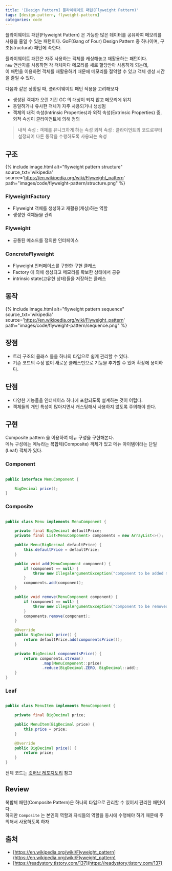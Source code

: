 ```yaml
---
title: '[Design Pattern] 플라이웨이트 패턴(Flyweight Pattern)'
tags: [design-pattern, flyweight-pattern]
categories: code
---
```


플라이웨이트 패턴(Flyweight Pattern) 은 가능한 많은 데이터를 공유하여 메모리를 사용을 줄일 수 있는 패턴이다.
GoF(Gang of Four) Design Pattern 중 하나이며, 구조(structural) 패턴에 속한다.

<!--more-->

플라이웨이트 패턴은 자주 사용하는 객체를 캐싱해놓고 재활용하는 패턴이다.  
`new` 연산자를 사용하면 각 객체마다 메모리를 새로 할당받아 사용하게 되는데,  
이 패턴을 이용하면 객체를 재활용하기 때문에 메모리를 절약할 수 있고 객체 생성 시간을 줄일 수 있다.

다음과 같은 상황일 때, 플라이웨이트 패턴 적용을 고려해보자

- 생성된 객체가 오랜 기간 GC 의 대상이 되지 않고 메모리에 위치 
- 동일하거나 유사한 객체가 자주 사용되거나 생성됨
- 객체의 내적 속성(Intrinsic Properties)과 외적 속성(Extrinsic Properties) 중, 외적 속성이 클라이언트에 의해 정의

> 내적 속성 : 객체를 유니크하게 하는 속성 
> 외적 속성 : 클라이언트의 코드로부터 설정되어 다른 동작을 수행하도록 사용되는 속성


## 구조

{% include image.html alt="flyweight pattern structure" source_txt='wikipedia' source='https://en.wikipedia.org/wiki/Flyweight_pattern' path="images/code/flyweight-pattern/structure.png" %}

### FlyweightFactory

- Flyweight 객체를 생성하고 재활용(캐싱)하는 역할
- 생성한 객체들을 관리

### Flyweight

- 공통된 메소드를 정의한 인터페이스

### ConcreteFlyweight

- Flyweight 인터페이스를 구현한 구현 클래스
- Factory 에 의해 생성되고 메모리를 확보한 상태에서 공유
- intrinsic state(고유한 상태)들을 저장하는 클래스

## 동작

{% include image.html alt="flyweight pattern sequence" source_txt='wikipedia' source='https://en.wikipedia.org/wiki/Flyweight_pattern' path="images/code/flyweight-pattern/sequence.png" %}



## 장점
- 트리 구조의 클래스 들을 하나의 타입으로 쉽게 관리할 수 있다.
- 기존 코드의 수정 없이 새로운 클래스만으로 기능을 추가할 수 있어 확장에 용이하다.

## 단점
- 다양한 기능들을 인터페이스 하나에 포함되도록 설계하는 것이 어렵다.
- 객체들의 개인 특성이 많아지면서 캐스팅해서 사용하지 않도록 주의해야 한다.

## 구현

Composite pattern 을 이용하여 메뉴 구성을 구현해본다.  
메뉴 구성에는 메뉴라는 복합체(Composite) 객체가 있고 메뉴 아이템이라는 단일(Leaf) 객체가 있다. 

### Component

```java 

public interface MenuComponent {

    BigDecimal price();
}
```

### Composite

```java 

public class Menu implements MenuComponent {

    private final BigDecimal defaultPrice;
    private final List<MenuComponent> components = new ArrayList<>();

    public Menu(BigDecimal defaultPrice) {
        this.defaultPrice = defaultPrice;
    }

    public void add(MenuComponent component) {
        if (component == null) {
            throw new IllegalArgumentException("component to be added must not be null");
        }
        components.add(component);
    }

    public void remove(MenuComponent component) {
        if (component == null) {
            throw new IllegalArgumentException("component to be removed must not be null");
        }
        components.remove(component);
    }

    @Override
    public BigDecimal price() {
        return defaultPrice.add(componentsPrice());
    }

    private BigDecimal componentsPrice() {
        return components.stream()
                .map(MenuComponent::price)
                .reduce(BigDecimal.ZERO, BigDecimal::add);
    }
}
```


### Leaf

```java 

public class MenuItem implements MenuComponent {

    private final BigDecimal price;

    public MenuItem(BigDecimal price) {
        this.price = price;
    }

    @Override
    public BigDecimal price() {
        return price;
    }
}

```

전체 코드는 [깃허브 레포지토리](https://github.com/devyonghee/design-pattern-java/tree/master/composite) 참고

## Review

복합체 패턴(Composite Pattern)은 하나의 타입으로 관리할 수 있어서 편리한 패턴이다.  
하지만 `Composite` 는 본인의 역할과 자식들의 역할을 동시에 수행해야 하기 때문에 주의해서 사용하도록 하자


## 출처
- [https://en.wikipedia.org/wiki/Flyweight_pattern](https://en.wikipedia.org/wiki/Flyweight_pattern)
- [https://readystory.tistory.com/137](https://readystory.tistory.com/137)